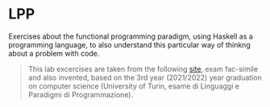 # LPP
Exercises about the functional programming paradigm, using Haskell as a programming language, 
to also understand this particular way of thinkng about a problem with code.

> This lab excercises are taken from the following [site](https://boystrange.github.io/LPP/), 
exam fac-simile and also invented, based on the 3rd year (2021/2022) year graduation on computer 
science (University of Turin, esame di Linguaggi e Paradigmi di Programmazione).



